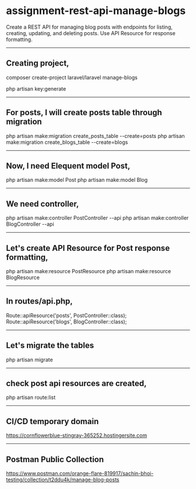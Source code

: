# assignment-rest-api-manage-blogs

Create a REST API for managing blog posts with endpoints for listing, creating, updating, and deleting posts. Use API Resource for response formatting.

---

## Creating project,

composer create-project laravel/laravel manage-blogs

php artisan key:generate

---

## For posts, I will create posts table through migration

php artisan make:migration create_posts_table --create=posts
php artisan make:migration create_blogs_table --create=blogs

---

## Now, I need Elequent model Post,

php artisan make:model Post
php artisan make:model Blog

---

## We need controller,

php artisan make:controller PostController --api
php artisan make:controller BlogController --api

---

## Let's create API Resource for Post response formatting,

php artisan make:resource PostResource
php artisan make:resource BlogResource

---

## In routes/api.php,

Route::apiResource('posts', PostController::class);
Route::apiResource('blogs', BlogController::class);

---

## Let's migrate the tables

php artisan migrate

---

## check post api resources are created,

php artisan route:list

---

## CI/CD temporary domain

https://cornflowerblue-stingray-365252.hostingersite.com

---

## Postman Public Collection

https://www.postman.com/orange-flare-819917/sachin-bhoi-testing/collection/t2ddu4k/manage-blog-posts
